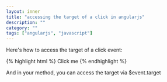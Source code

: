 ```yaml
---
layout: inner
title: "accessing the target of a click in angularjs"
description: ""
category: ""
tags: ["angularjs", "javascript"]
---
```

Here's how to access the target of a click event:

{% highlight html %}
<a ng-click="doSomething($event)">Click me</a>
{% endhighlight %}

And in your method, you can access the target via $event.target
